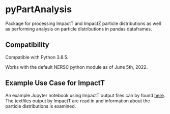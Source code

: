 # pyPartAnalysis

Package for processing ImpactT and ImpactZ particle distributions as well as performing analysis on particle distributions in pandas dataframes.

## Compatibility

Compatible with Python 3.8.5.

Works with the default NERSC python module as of June 5th, 2022.

## Example Use Case for ImpactT

An example Jupyter notebook using ImpactT output files can by found [here](Examples/Example_ImpactT.ipynb). The textfiles output by ImpactT are read in and information about the particle distributions is examined.
